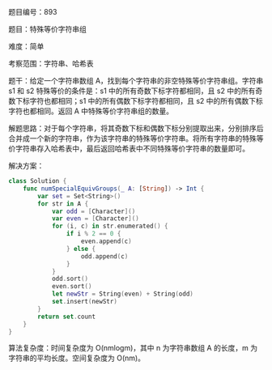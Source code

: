 题目编号：893

题目：特殊等价字符串组

难度：简单

考察范围：字符串、哈希表

题干：给定一个字符串数组 A，找到每个字符串的非空特殊等价字符串组。字符串 s1 和 s2 特殊等价的条件是：s1 中的所有奇数下标字符都相同，且 s2 中的所有奇数下标字符也都相同；s1 中的所有偶数下标字符都相同，且 s2 中的所有偶数下标字符也都相同。返回 A 中特殊等价字符串组的数量。

解题思路：对于每个字符串，将其奇数下标和偶数下标分别提取出来，分别排序后合并成一个新的字符串，作为该字符串的特殊等价字符串。将所有字符串的特殊等价字符串存入哈希表中，最后返回哈希表中不同特殊等价字符串的数量即可。

解决方案：

```swift
class Solution {
    func numSpecialEquivGroups(_ A: [String]) -> Int {
        var set = Set<String>()
        for str in A {
            var odd = [Character]()
            var even = [Character]()
            for (i, c) in str.enumerated() {
                if i % 2 == 0 {
                    even.append(c)
                } else {
                    odd.append(c)
                }
            }
            odd.sort()
            even.sort()
            let newStr = String(even) + String(odd)
            set.insert(newStr)
        }
        return set.count
    }
}
```

算法复杂度：时间复杂度为 O(nmlogm)，其中 n 为字符串数组 A 的长度，m 为字符串的平均长度。空间复杂度为 O(nm)。